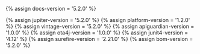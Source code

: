{% assign docs-version = '5.2.0' %}

{% assign jupiter-version = '5.2.0' %}
{% assign platform-version = '1.2.0' %}
{% assign vintage-version = '5.2.0' %}
{% assign apiguardian-version = '1.0.0' %}
{% assign ota4j-version = '1.0.0' %}
{% assign junit4-version = '4.12' %}
{% assign surefire-version = '2.21.0' %}
{% assign bom-version = '5.2.0' %}




